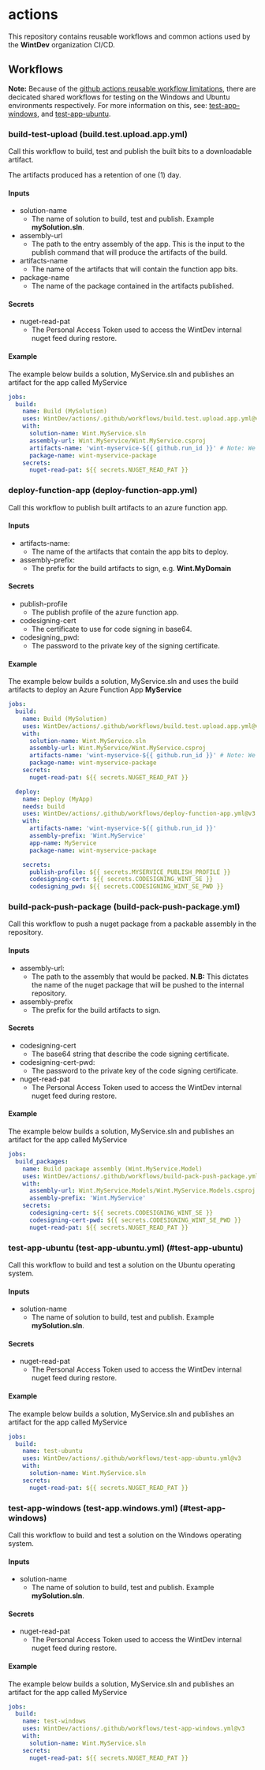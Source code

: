 # actions
This repository contains reusable workflows and common actions used by the **WintDev** organization CI/CD.

## Workflows
**Note:** Because of the [github actions reusable workflow limitations](https://docs.github.com/en/actions/learn-github-actions/reusing-workflows#limitations), there are decicated shared workflows for testing on the Windows and Ubuntu environments respectively. For more information on this,  see: [test-app-windows](#test-app-windows), and [test-app-ubuntu](#test-app-ubuntu). 

### build-test-upload (build.test.upload.app.yml)
Call this workflow to build, test and publish the built bits to a downloadable artifact.

The artifacts produced has a retention of one (1) day.

#### Inputs
- solution-name
  - The name of solution to build, test and publish. Example **mySolution.sln**.
- assembly-url
  - The path to the entry assembly of the app. This is the input to the publish command that will produce the artifacts of the build. 
- artifacts-name
  - The name of the artifacts that will contain the function app bits. 
- package-name
  - The name of the package contained in the artifacts published.
#### Secrets
- nuget-read-pat
  - The Personal Access Token used to access the WintDev internal nuget feed during restore.

#### Example
The example below builds a solution, MyService.sln and publishes an artifact for the app called MyService
```yaml
jobs:
  build:
    name: Build (MySolution)
    uses: WintDev/actions/.github/workflows/build.test.upload.app.yml@v3
    with:
      solution-name: Wint.MyService.sln
      assembly-url: Wint.MyService/Wint.MyService.csproj
      artifacts-name: 'wint-myservice-${{ github.run_id }}' # Note: We use the run id to make the artifacts from the build unique
      package-name: wint-myservice-package
    secrets:
      nuget-read-pat: ${{ secrets.NUGET_READ_PAT }}
```

### deploy-function-app (deploy-function-app.yml)
Call this workflow to publish built artifacts to an azure function app.

#### Inputs
- artifacts-name:
  - The name of the artifacts that contain the app bits to deploy.
- assembly-prefix:
  - The prefix for the build artifacts to sign, e.g. **Wint.MyDomain**
#### Secrets
- publish-profile
  - The publish profile of the azure function app.
- codesigning-cert
  - The certificate to use for code signing in base64.
- codesigning_pwd:
  - The password to the private key of the signing certificate.

#### Example
The example below builds a solution, MyService.sln and uses the build artifacts to deploy an Azure Function App **MyService**
```yaml
jobs:
  build:
    name: Build (MySolution)
    uses: WintDev/actions/.github/workflows/build.test.upload.app.yml@v3
    with:
      solution-name: Wint.MyService.sln
      assembly-url: Wint.MyService/Wint.MyService.csproj
      artifacts-name: 'wint-myservice-${{ github.run_id }}' # Note: We use the run id to make the artifacts from the build unique
      package-name: wint-myservice-package
    secrets:
      nuget-read-pat: ${{ secrets.NUGET_READ_PAT }}

  deploy:
    name: Deploy (MyApp)
    needs: build
    uses: WintDev/actions/.github/workflows/deploy-function-app.yml@v3
    with:
      artifacts-name: 'wint-myservice-${{ github.run_id }}'
      assembly-prefix: 'Wint.MyService'
      app-name: MyService
      package-name: wint-myservice-package

    secrets:
      publish-profile: ${{ secrets.MYSERVICE_PUBLISH_PROFILE }}
      codesigning-cert: ${{ secrets.CODESIGNING_WINT_SE }}
      codesigning_pwd: ${{ secrets.CODESIGNING_WINT_SE_PWD }}
```

### build-pack-push-package (build-pack-push-package.yml)
Call this workflow to push a nuget package from a packable assembly in the repository.
#### Inputs
- assembly-url:
  - The path to the assembly that would be packed. **N.B:** This dictates the name of the nuget package that will be pushed to the internal repository.
- assembly-prefix
  - The prefix for the build artifacts to sign.

#### Secrets
- codesigning-cert
  - The base64 string that describe the code signing certificate.
- codesigning-cert-pwd:
  - The password to the private key of the code signing certificate.
- nuget-read-pat
  - The Personal Access Token used to access the WintDev internal nuget feed during restore. 

#### Example
The example below builds a solution, MyService.sln and publishes an artifact for the app called MyService
```yaml
jobs:
  build_packages:
    name: Build package assembly (Wint.MyService.Model)
    uses: WintDev/actions/.github/workflows/build-pack-push-package.yml@v3
    with:
      assembly-url: Wint.MyService.Models/Wint.MyService.Models.csproj
      assembly-prefix: 'Wint.MyService'
    secrets:
      codesigning-cert: ${{ secrets.CODESIGNING_WINT_SE }}    
      codesigning-cert-pwd: ${{ secrets.CODESIGNING_WINT_SE_PWD }}
      nuget-read-pat: ${{ secrets.NUGET_READ_PAT }}
```

### test-app-ubuntu (test-app-ubuntu.yml) (#test-app-ubuntu)
Call this workflow to build and test a solution on the Ubuntu operating system.

#### Inputs
- solution-name
  - The name of solution to build, test and publish. Example **mySolution.sln**.

#### Secrets
- nuget-read-pat
  - The Personal Access Token used to access the WintDev internal nuget feed during restore. 

#### Example
The example below builds a solution, MyService.sln and publishes an artifact for the app called MyService
```yaml
jobs:
  build:
    name: test-ubuntu
    uses: WintDev/actions/.github/workflows/test-app-ubuntu.yml@v3
    with:
      solution-name: Wint.MyService.sln
    secrets:
      nuget-read-pat: ${{ secrets.NUGET_READ_PAT }}
```

### test-app-windows (test-app.windows.yml) (#test-app-windows)
Call this workflow to build and test a solution on the Windows operating system.

#### Inputs
- solution-name
  - The name of solution to build, test and publish. Example **mySolution.sln**.

#### Secrets
- nuget-read-pat
  - The Personal Access Token used to access the WintDev internal nuget feed during restore. 

#### Example
The example below builds a solution, MyService.sln and publishes an artifact for the app called MyService
```yaml
jobs:
  build:
    name: test-windows
    uses: WintDev/actions/.github/workflows/test-app-windows.yml@v3
    with:
      solution-name: Wint.MyService.sln
    secrets:
      nuget-read-pat: ${{ secrets.NUGET_READ_PAT }}
```